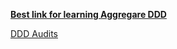 **[Best link for learning Aggregare DDD](https://medium.com/@aforank/domain-driven-design-aggregates-in-practice-bcced7d21ae5)**

[DDD Audits](https://medium.com/unil-ci-software-engineering/clean-ddd-lessons-audit-metadata-for-domain-entities-5935a5c6db5b)
